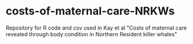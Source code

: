# costs-of-maternal-care-NRKWs
Repository for R code and csv used in Kay et al "Costs of maternal care revealed through body condition in Northern Resident killer whales"
